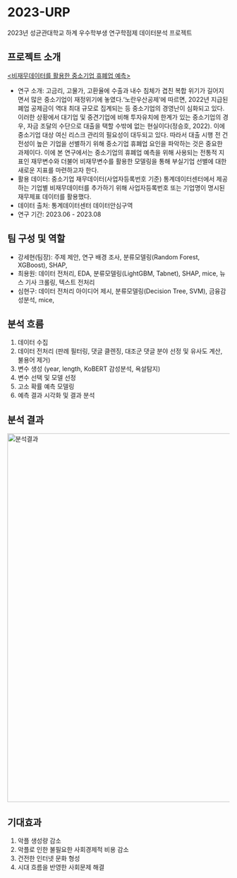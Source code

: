 # 2023-URP
2023년 성균관대학교 하계 우수학부생 연구학점제 데이터분석 프로젝트

## 프로젝트 소개
<U><비재무데이터를 활용한 중소기업 휴폐업 예측></U>

- 연구 소개: 고금리, 고물가, 고환율에 수출과 내수 침체가 겹친 복합 위기가 길어지면서 많은 중소기업이 재정위기에 놓였다.‘노란우산공제’에 따르면, 2022년 지급된 폐업 공제금이 역대 최대 규모로 집계되는 등 중소기업의 경영난이 심화되고 있다. 이러한 상황에서 대기업 및 중견기업에 비해 투자유치에 한계가 있는 중소기업의 경우, 자금 조달의 수단으로 대출을 택할 수밖에 없는 현실이다(정승호, 2022). 이에 중소기업 대상 여신 리스크 관리의 필요성이 대두되고 있다. 따라서 대출 시행 전 건전성이 높은 기업을 선별하기 위해 중소기업 휴폐업 요인을 파악하는 것은 중요한 과제이다. 이에 본 연구에서는 중소기업의 휴폐업 예측을 위해 사용되는 전통적 지표인 재무변수와 더불어 비재무변수를 활용한 모델링을 통해 부실기업 선별에 대한 새로운 지표를 마련하고자 한다. 
- 활용 데이터: 중소기업 재무데이터(사업자등록번호 기준) 통계데이터센터에서 제공하는 기업별 비재무데이터를 추가하기 위해 사업자등록번호 또는 기업명이 명시된 재무제표 데이터를 활용했다.
- 데이터 출처: 통계데이터센터 데이터안심구역
- 연구 기간: 2023.06 - 2023.08

## 팀 구성 및 역할
- 강세현(팀장): 주제 제안, 연구 배경 조사, 분류모델링(Random Forest, XGBoost), SHAP, 
- 최용원: 데이터 전처리, EDA, 분류모델링(LightGBM, Tabnet), SHAP, mice, 뉴스 기사 크롤링, 텍스트 전처리
- 심현구: 데이터 전처리 아이디어 제시, 분류모델링(Decision Tree, SVM), 금융감성분석, mice, 

## 분석 흐름
1. 데이터 수집
2. 데이터 전처리 (판례 필터링, 댓글 클렌징, 대조군 댓글 분야 선정 및 유사도 계산, 불용어 제거)
3. 변수 생성 (year, length, KoBERT 감성분석, 욕설탐지)
4. 변수 선택 및 모델 선정
5. 고소 확률 예측 모델링
6. 예측 결과 시각화 및 결과 분석

## 분석 결과
<img width="835" alt="분석결과" src="https://github.com/dayeon430/2023-2-PSAT-team-timeseries/assets/136339661/1253c348-0fab-4f30-b639-665ad12c3205">

## 기대효과
1. 악플 생성량 감소
2. 악플로 인한 불필요한 사회경제적 비용 감소
3. 건전한 인터넷 문화 형성
4. 시대 흐름을 반영한 사회문제 해결
   

